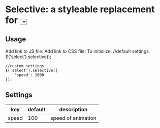 Selective: a styleable replacement for <select>
==============
Usage
--------------
Add link to JS file:
	<script src="js/jquery.selective.js"></script>
Add link to CSS file:
	<link rel="stylesheet" href="css/jquery.selective.css">
To initialize:
	//default settings
	$('select').selective();
	
	//custom settings
	$('select').selective({
		'speed': 1000
	});
Settings
--------------
key | default | description
----|------|----
speed | 100  | speed of animation
